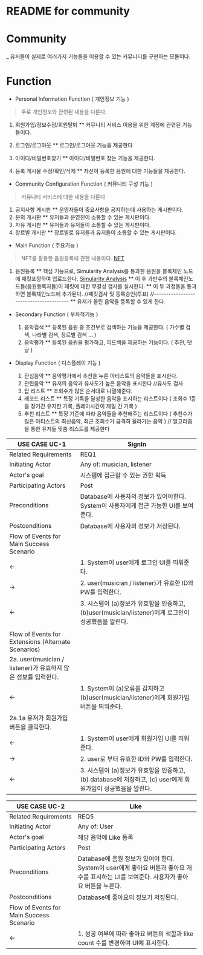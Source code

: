 # README for community

# Community
_ 유저들이 실제로 여러가지 기능들을 이용할 수 있는 커뮤니티를 구현하는 모듈이다.

# Function
* Personal Information Function ( 개인정보 기능 )
> 주로 개인정보와 관련된 내용을 다룬다.
  1. 회원가입/정보수정/회원탈퇴 
  ** 커뮤니티 서비스 이용을 위한 계정에 관련된 기능들이다.
  
  3. 로그인/로그아웃
  ** 로그인/로그아웃 기능을 제공한다

  5. 아이디/비밀번호찾기
  ** 아이디/비밀번호 찾는 기능을 제공한다.

  6. 등록 게시물 수정/확인/삭제
  ** 자신이 등록한 음원에 대한 기능들을 제공한다.

* Community Configuration Function ( 커뮤니티 구성 기능 )
> 커뮤니티 서비스에 대한 내용을 다룬다
  1. 공지사항 게시판
  ** 운영자들이 중요사항을 공지하는데 사용하는 게시판이다.
  3. 문의 게시판
  ** 유저들과 운영진이 소통할 수 있는 게시판이다.
  5. 자유 게시판
  ** 유저들과 유저들이 소통할 수 있는 게시판이다.
  7. 장르별 게시판
  ** 장르별로 유저들과 유저들이 소통할 수 있는 게시판이다.
* Main Function ( 주요기능 )
> NFT를 활용한 음원등록에 관한 내용이다. [NFT](https://github.com/JaeHwanWO/SoftwareEngineering/tree/ntf_generator)
  1. 음원등록
  ** 핵심 기능으로, Simularity Analysis를 통과한 음원을 블록체인 노드에 패킷포장하여 업로드한다. [Simularity Analysis](https://github.com/JaeHwanWO/SoftwareEngineering/blob/simularity_analysis/README.md)
  ** 이 후 과반수의 블록체인노드들(음원등록자들)이 패킷에 대한 무결성 검사를 실시한다.
  ** 이 두 과정들을 통과하면 블록체인노드에 추가된다.
  //패킷검사 및 등록승인(투표)
  //---------------------------------------
  ** 유저가 올린 음악을 등록할 수 있게 한다.
* Secondary Function ( 부차적기능 )
  1. 음악검색
    ** 등록된 음원 중 조건부로 검색하는 기능을 제공한다. ( 가수별 검색, 나라별 검색, 장르별 검색 ... )
  3. 음악평가
    ** 등록된 음원을 평가하고, 피드백을 제공하는 기능이다. ( 추천, 댓글 )
    
* Display Function ( 디스플레이 기능 )
  1. 관심음악
    ** 음악평가에서 추천을 누른 아티스트의 음악들을 표시한다.
  2. 관련음악
    ** 유저의 음악과 유사도가 높은 음악을 표시한다
    //유사도 검사
  5. 탑 리스트
    ** 조회수가 많은 순서대로 나열해준다.
  3. 레코드 리스트
    ** 특정 기록을 달성한 음악을 표시하는 리스트이다 ( 조회수 1등을 장기간 유지한 기록, 플레이시간이 제일 긴 기록 )
  4. 추천 리스트
    ** 특정 기준에 따라 음악들을 추천해주는 리스트이다 ( 추천수가 많은 아티스트의 최신음악, 최근 조회수가 급격히 올라가는 음악 )
    // 알고리즘을 통한 유저들 맞춤 리스트를 제공한다 


| USE CASE UC-1                                       | SignIn                                                                     |
|-----------------------------------------------------|----------------------------------------------------------------------------|
| Related Requirements                                | REQ1                                                                       |
| Initiating Actor                                    | Any of: musician, listener                                                 |
| Actor's goal                                        | 시스템에 접근할 수 있는 권한 획득                                                        |
| Participating Actors                                | Post                                                                       |
| Preconditions                                       | Database에 사용자의 정보가 있어야한다. System이 사용자에게 접근 가능한 UI를 보여준다.                   |
| Postconditions                                      | Database에 사용자의 정보가 저장된다.                                                   |
| Flow of Events for Main Success Scenario            |                                                                            |
| ←                                                   | 1. System이 user에게 로그인 UI를 띄워준다.                                            |
| →                                                   | 2. user(musician / listener)가 유효한 ID와 PW를 입력한다.                            |
| ←                                                   | 3. 시스템이 (a)정보가 유효함을 인증하고, (b)user(musician/listener)에게 로그인이 성공했음을 알린다.     |
|                                                     |                                                                            |
| Flow of Events for Extensions (Alternate Scenarios) |                                                                            |
| 2a. user(musician / listener)가 유효하지 않은 정보를 입력한다.    |                                                                            |
| ←                                                   | 1. System이 (a)오류를 감지하고 (b)user(musician/listener)에게 회원가입 버튼을 띄워준다.         |
| 2a.1a 유저가 회원가입 버튼을 클릭한다.                            |                                                                            |
| ←                                                   | 1. System이 user에게 회원가입 UI를 띄워준다.                                           |
| →                                                   | 2. user로 부터 유효한 ID와 PW를 입력한다.                                              |
| ←                                                   | 3. 시스템이 (a)정보가 유효함을 인증하고, (b) database에 저장하고, (c) user에게 회원가입이 성공했음을 알린다.  |


| USE CASE UC-2                            | Like                                                                                       |
|------------------------------------------|--------------------------------------------------------------------------------------------|
| Related Requirements                     | REQ5                                                                                       |
| Initiating Actor                         | Any of: User                                                                               |
| Actor's goal                             | 해당 음악에 Like 등록                                                                             |
| Participating Actors                     | Post                                                                                       |
| Preconditions                            | Database에 음원 정보가 있어야 한다.  System이 user에게 좋아요 버튼과 좋아요 개수를 표시하는 UI를 보여준다. 사용자가 좋아요 버튼을 누른다.  |
| Postconditions                           | Database에 좋아요의 정보가 저장된다.                                                                   |
| Flow of Events for Main Success Scenario |                                                                                            |
| ←                                        | 1. 성공 여부에 따라 좋아요 버튼의 색깔과 like count 수를 변경하여 UI에 표시한다.                                      |
